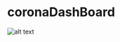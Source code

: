 # coronaDashBoard
![alt text](https://github.com/[blackishgray]/[coronaDashBoard]/blob/[main]/2021-06-19.png?raw=true)
